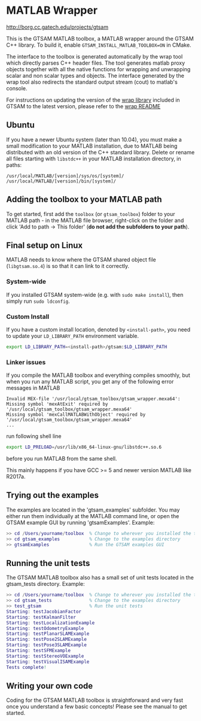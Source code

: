 # MATLAB Wrapper

http://borg.cc.gatech.edu/projects/gtsam

This is the GTSAM MATLAB toolbox, a MATLAB wrapper around the GTSAM C++ library. To build it, enable `GTSAM_INSTALL_MATLAB_TOOLBOX=ON` in CMake.

The interface to the toolbox is generated automatically by the wrap tool which directly parses C++ header files.
The tool generates matlab proxy objects together with all the native functions for wrapping and unwrapping scalar and non scalar types and objects.
The interface generated by the wrap tool also redirects the standard output stream (cout) to matlab's console.

For instructions on updating the version of the [wrap library](https://github.com/borglab/wrap) included in GTSAM to the latest version, please refer to the [wrap README](https://github.com/borglab/wrap/blob/master/README.md#git-subtree-and-contributing)

## Ubuntu

If you have a newer Ubuntu system (later than 10.04), you must make a small modification to your MATLAB installation, due to MATLAB being distributed with an old version of the C++ standard library. Delete or rename all files starting with `libstdc++` in your MATLAB installation directory, in paths:

    /usr/local/MATLAB/[version]/sys/os/[system]/
    /usr/local/MATLAB/[version]/bin/[system]/

## Adding the toolbox to your MATLAB path

To get started, first add the `toolbox` (or `gtsam_toolbox`) folder to your MATLAB path - in the MATLAB file browser, right-click on the folder and click 'Add to path -> This folder' (**do not add the subfolders to your path**).

## Final setup on Linux

MATLAB needs to know where the GTSAM shared object file (`libgtsam.so.4`) is so that it can link to it correctly.

### System-wide

If you installed GTSAM system-wide (e.g. with `sudo make install`), then simply run `sudo ldconfig`.

### Custom Install

If you have a custom install location, denoted by `<install-path>`, you need to update your `LD_LIBRARY_PATH` environment variable.

```sh
export LD_LIBRARY_PATH=<install-path>/gtsam:$LD_LIBRARY_PATH
```

### Linker issues

If you compile the MATLAB toolbox and everything compiles smoothly, but when you run any MATLAB script, you get any of the following error messages in MATLAB

```
Invalid MEX-file '/usr/local/gtsam_toolbox/gtsam_wrapper.mexa64':
Missing symbol 'mexAtExit' required by '/usr/local/gtsam_toolbox/gtsam_wrapper.mexa64'
Missing symbol 'mexCallMATLABWithObject' required by '/usr/local/gtsam_toolbox/gtsam_wrapper.mexa64'
...
```

run following shell line

```sh
export LD_PRELOAD=/usr/lib/x86_64-linux-gnu/libstdc++.so.6
```

before you run MATLAB from the same shell.

This mainly happens if you have GCC >= 5 and newer version MATLAB like R2017a.

## Trying out the examples

The examples are located in the 'gtsam_examples' subfolder. You may either run them individually at the MATLAB command line, or open the GTSAM example GUI by running 'gtsamExamples'. Example:

```matlab
>> cd /Users/yourname/toolbox  % Change to wherever you installed the toolbox
>> cd gtsam_examples           % Change to the examples directory
>> gtsamExamples               % Run the GTSAM examples GUI
```

## Running the unit tests

The GTSAM MATLAB toolbox also has a small set of unit tests located in the gtsam_tests directory. Example:

```matlab
>> cd /Users/yourname/toolbox  % Change to wherever you installed the toolbox
>> cd gtsam_tests              % Change to the examples directory
>> test_gtsam                  % Run the unit tests
Starting: testJacobianFactor
Starting: testKalmanFilter
Starting: testLocalizationExample
Starting: testOdometryExample
Starting: testPlanarSLAMExample
Starting: testPose2SLAMExample
Starting: testPose3SLAMExample
Starting: testSFMExample
Starting: testStereoVOExample
Starting: testVisualISAMExample
Tests complete!
```

## Writing your own code

Coding for the GTSAM MATLAB toolbox is straightforward and very fast once you understand a few basic concepts! Please see the manual to get started.
